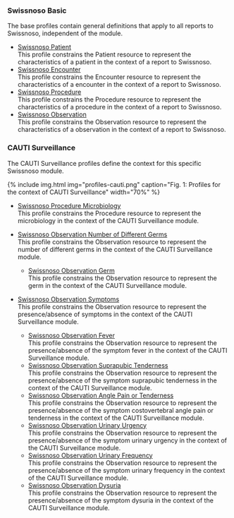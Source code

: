 ### Swissnoso Basic
The base profiles contain general definitions that apply to all reports to Swissnoso, independent of the module.

* [Swissnoso Patient](StructureDefinition-swissnoso-patient.html)   
This profile constrains the Patient resource to represent the characteristics of a patient in the context of a report to Swissnoso.
* [Swissnoso Encounter](StructureDefinition-swissnoso-encounter.html)   
This profile constrains the Encounter resource to represent the characteristics of a encounter in the context of a report to Swissnoso.
* [Swissnoso Procedure](StructureDefinition-swissnoso-procedure.html)     
This profile constrains the Procedure resource to represent the characteristics of a procedure in the context of a report to Swissnoso.
* [Swissnoso Observation](StructureDefinition-swissnoso-observation.html)    
This profile constrains the Observation resource to represent the characteristics of a observation in the context of a report to Swissnoso.


### CAUTI Surveillance
The CAUTI Surveillance profiles define the context for this specific Swissnoso module.

{% include img.html img="profiles-cauti.png" caption="Fig. 1: Profiles for the context of CAUTI Surveillance" width="70%" %}

* [Swissnoso Procedure Microbiology](StructureDefinition-swissnoso-procedure-microbiology.html)   
This profile constrains the Procedure resource to represent the microbiology in the context of the CAUTI Surveillance module.

* [Swissnoso Observation Number of Different Germs](StructureDefinition-swissnoso-observation-number-of-different-germs.html)   
This profile constrains the Observation resource to represent the number of different germs in the context of the CAUTI Surveillance module.
   * [Swissnoso Observation Germ](StructureDefinition-swissnoso-observation-germ.html)   
   This profile constrains the Observation resource to represent the germ in the context of the CAUTI Surveillance module.

* [Swissnoso Observation Symptoms](StructureDefinition-swissnoso-observation-symptoms.html)   
This profile constrains the Observation resource to represent the presence/absence of symptoms in the context of the CAUTI Surveillance module.
   * [Swissnoso Observation Fever](StructureDefinition-swissnoso-observation-fever.html)    
   This profile constrains the Observation resource to represent the presence/absence of the symptom fever in the context of the CAUTI Surveillance module.
   * [Swissnoso Observation Suprapubic Tenderness](StructureDefinition-swissnoso-observation-suprapubic-tenderness.html)   
   This profile constrains the Observation resource to represent the presence/absence of the symptom suprapubic tenderness in the context of the CAUTI Surveillance module.
   * [Swissnoso Observation Angle Pain or Tenderness](StructureDefinition-swissnoso-observation-angle-pain-or-tenderness.html)   
   This profile constrains the Observation resource to represent the presence/absence of the symptom costovertebral angle pain or tenderness in the context of the CAUTI Surveillance module.
   * [Swissnoso Observation Urinary Urgency](StructureDefinition-swissnoso-observation-urinary-urgency.html)   
   This profile constrains the Observation resource to represent the presence/absence of the symptom urinary urgency in the context of the CAUTI Surveillance module.
   * [Swissnoso Observation Urinary Frequency](StructureDefinition-swissnoso-observation-urinary-frequency.html)   
   This profile constrains the Observation resource to represent the presence/absence of the symptom urinary frequency in the context of the CAUTI Surveillance module.
   * [Swissnoso Observation Dysuria](StructureDefinition-swissnoso-observation-dysuria.html)   
   This profile constrains the Observation resource to represent the presence/absence of the symptom dysuria in the context of the CAUTI Surveillance module.

